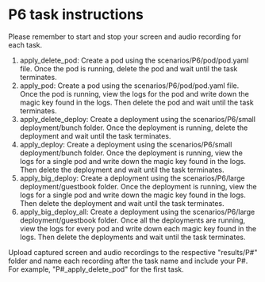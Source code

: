 # P6 task instructions

Please remember to start and stop your screen and audio recording for each task.

1. apply_delete_pod: Create a pod using the scenarios/P6/pod/pod.yaml file. Once the pod is running, delete the pod and wait until the task terminates.
2. apply_pod: Create a pod using the scenarios/P6/pod/pod.yaml file. Once the pod is running, view the logs for the pod and write down the magic key found in the logs. Then delete the pod and wait until the task terminates.
3. apply_delete_deploy: Create a deployment using the scenarios/P6/small deployment/bunch folder. Once the deployment is running, delete the deployment and wait until the task terminates.
4. apply_deploy: Create a deployment using the scenarios/P6/small deployment/bunch folder. Once the deployment is running, view the logs for a single pod and write down the magic key found in the logs. Then delete the deployment and wait until the task terminates.
5. apply_big_deploy: Create a deployment using the scenarios/P6/large deployment/guestbook folder. Once the deployment is running, view the logs for a single pod and write down the magic key found in the logs. Then delete the deployment and wait until the task terminates.
6. apply_big_deploy_all: Create a deployment using the scenarios/P6/large deployment/guestbook folder. Once all the deployments are running, view the logs for every pod and write down each magic key found in the logs. Then delete the deployments and wait until the task terminates.

Upload captured screen and audio recordings to the respective "results/P#" folder and name each recording after the task name and include your P#. For example, "P#_apply_delete_pod" for the first task.
